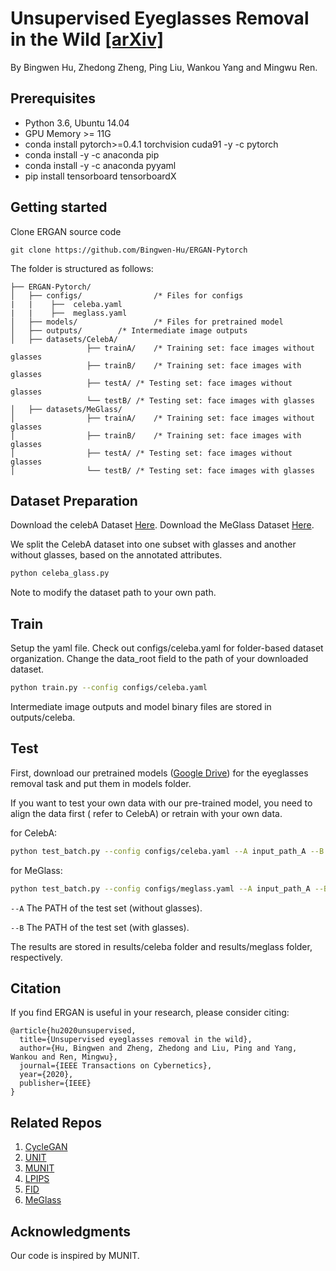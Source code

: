 # Unsupervised Eyeglasses Removal in the Wild [[arXiv]](https://arxiv.org/abs/1909.06989)
  By Bingwen Hu, Zhedong Zheng, Ping Liu, Wankou Yang and Mingwu Ren. 

## Prerequisites
- Python 3.6, Ubuntu 14.04
- GPU Memory >= 11G
- conda install pytorch>=0.4.1 torchvision cuda91 -y -c pytorch
- conda install -y -c anaconda pip
- conda install -y -c anaconda pyyaml
- pip install tensorboard tensorboardX

## Getting started
Clone ERGAN source code
```
git clone https://github.com/Bingwen-Hu/ERGAN-Pytorch
```

The folder is structured as follows:
```
├── ERGAN-Pytorch/
│   ├── configs/                /* Files for configs  
|   |    ├──  celeba.yaml
|   |    ├──  meglass.yaml
│   ├── models/                 /* Files for pretrained model    	
│   ├── outputs/		/* Intermediate image outputs 		
│   ├── datasets/CelebA/
                 ├── trainA/	/* Training set: face images without glasses		
                 ├── trainB/	/* Training set: face images with glasses		
                 ├── testA/	/* Testing set: face images without glasses		
                 └── testB/	/* Testing set: face images with glasses		
│   ├── datasets/MeGlass/
│                ├── trainA/	/* Training set: face images without glasses		
│                ├── trainB/	/* Training set: face images with glasses		
│                ├── testA/	/* Testing set: face images without glasses		
│                └── testB/	/* Testing set: face images with glasses
```

## Dataset Preparation
Download the celebA Dataset [Here]( https://drive.google.com/drive/folders/0B7EVK8r0v71pWEZsZE9oNnFzTm8 ). Download the MeGlass Dataset [Here](https://drive.google.com/file/d/1V0c8p6MOlSFY5R-Hu9LxYZYLXd8B8j9q/view).

We split the CelebA dataset into one subset with glasses and another without glasses, based on the annotated attributes.
```bash
python celeba_glass.py
```

Note to modify the dataset path to your own path.

## Train
Setup the yaml file. Check out configs/celeba.yaml for folder-based dataset organization. Change the data_root field to the path of your downloaded dataset.
```bash
python train.py --config configs/celeba.yaml
```
Intermediate image outputs and model binary files are stored in outputs/celeba.

## Test
First, download our pretrained models ([Google Drive](https://drive.google.com/file/d/1ap7qB6rkKjx5K2lrnzJ8eIHlpzW4fnh5/view?usp=sharing)) for the eyeglasses removal task and put them in models folder.

If you want to test your own data with our pre-trained model, you need to align the data first ( refer to CelebA) or retrain with your own data.

for CelebA:
```bash
python test_batch.py --config configs/celeba.yaml --A input_path_A --B input_path_B --output_folder results/celeba --checkpoint models/celeba.pt
```

for MeGlass:
```bash
python test_batch.py --config configs/meglass.yaml --A input_path_A --B input_path_B --output_folder results/meglass --checkpoint models/meglasss.pt
```

`--A` The PATH of the test set (without glasses).

`--B` The PATH of the test set (with glasses).


The results are stored in results/celeba folder and results/meglass folder, respectively.

## Citation
If you find ERGAN is useful in your research, please consider citing:
```
@article{hu2020unsupervised,
  title={Unsupervised eyeglasses removal in the wild},
  author={Hu, Bingwen and Zheng, Zhedong and Liu, Ping and Yang, Wankou and Ren, Mingwu},
  journal={IEEE Transactions on Cybernetics},
  year={2020},
  publisher={IEEE}
}

```

## Related Repos
1. [CycleGAN](https://github.com/junyanz/pytorch-CycleGAN-and-pix2pix)
2. [UNIT](https://github.com/mingyuliutw/UNIT)
3. [MUNIT](https://github.com/NVlabs/MUNIT)
4. [LPIPS](https://github.com/richzhang/PerceptualSimilarity)
5. [FID](https://github.com/bioinf-jku/TTUR)
6. [MeGlass](https://github.com/cleardusk/MeGlass)
## Acknowledgments
Our code is inspired by MUNIT.

